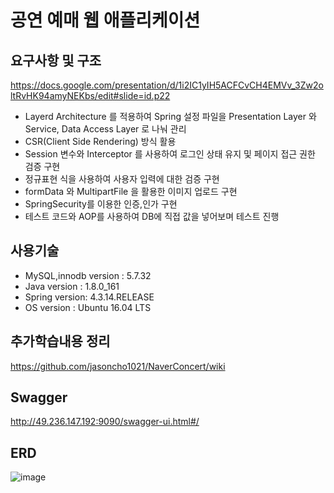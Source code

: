 # 공연 예매 웹 애플리케이션

## 요구사항 및 구조
https://docs.google.com/presentation/d/1i2IC1yIH5ACFCvCH4EMVv_3Zw2oltRvHK94amyNEKbs/edit#slide=id.p22

* Layerd Architecture 를 적용하여 Spring 설정 파일을 Presentation Layer 와 Service, Data Access Layer 로 나눠 관리
* CSR(Client Side Rendering) 방식 활용
* Session 변수와 Interceptor 를 사용하여 로그인 상태 유지 및 페이지 접근 권한 검증 구현  
* 정규표현 식을 사용하여 사용자 입력에 대한 검증 구현
* formData 와 MultipartFile 을 활용한 이미지 업로드 구현
* SpringSecurity를 이용한 인증,인가 구현
* 테스트 코드와 AOP를 사용하여 DB에 직접 값을 넣어보며 테스트 진행
 

## 사용기술 
* MySQL,innodb version : 5.7.32  
* Java version : 1.8.0_161  
* Spring version: 4.3.14.RELEASE  
* OS version : Ubuntu 16.04 LTS  

## 추가학습내용 정리 
https://github.com/jasoncho1021/NaverConcert/wiki

## Swagger
http://49.236.147.192:9090/swagger-ui.html#/

## ERD
![image](https://user-images.githubusercontent.com/12610035/103641702-7d8c4c00-4f95-11eb-9247-00b9ec5e6e39.png)
